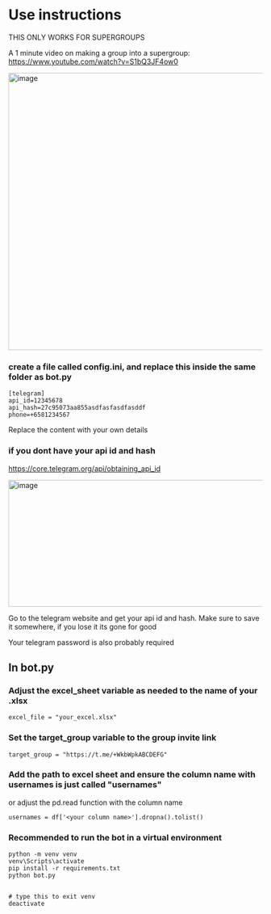 # Use instructions

THIS ONLY WORKS FOR SUPERGROUPS

A 1 minute video on making a group into a supergroup:
https://www.youtube.com/watch?v=S1bQ3JF4ow0

<img width="602" height="549" alt="image" src="https://github.com/user-attachments/assets/1ae52a7b-67c6-4d51-8dd8-b62218f11bbd" />


### create a file called config.ini, and replace this inside the same folder as bot.py
```
[telegram]
api_id=12345678
api_hash=27c95073aa855asdfasfasdfasddf
phone=+6581234567
```
Replace the content with your own details

### if you dont have your api id and hash
https://core.telegram.org/api/obtaining_api_id

<img width="850" height="251" alt="image" src="https://github.com/user-attachments/assets/99a9f21f-8036-4e6a-b1fd-db4c42486812" />

Go to the telegram website and get your api id and hash. Make sure to save it somewhere, if you lose it its gone for good

Your telegram password is also probably required

## In bot.py

### Adjust the excel_sheet variable as needed to the name of your .xlsx
```
excel_file = "your_excel.xlsx"
```

### Set the target_group variable to the group invite link
```
target_group = "https://t.me/+WkbWpkABCDEFG"
```

### Add the path to excel sheet and ensure the column name with usernames is just called "usernames"
or adjust the pd.read function with the column name
```
usernames = df['<your column name>'].dropna().tolist()
```

### Recommended to run the bot in a virtual environment

```
python -m venv venv
venv\Scripts\activate
pip install -r requirements.txt
python bot.py


# type this to exit venv 
deactivate
```









